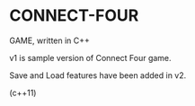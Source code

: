 # CONNECT-FOUR
GAME, written in C++


v1 is sample version of Connect Four game.

Save and Load features have been added in v2.

(c++11)
